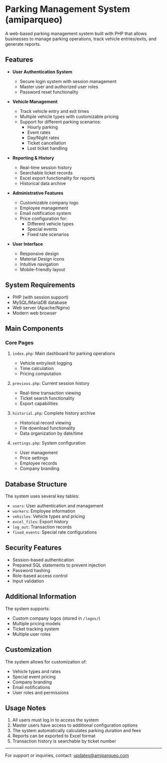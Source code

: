 # Parking Management System (amiparqueo)

A web-based parking management system built with PHP that allows businesses to manage parking operations, track vehicle entries/exits, and generate reports.

## Features

- **User Authentication System**
  - Secure login system with session management
  - Master user and authorized user roles
  - Password reset functionality

- **Vehicle Management**
  - Track vehicle entry and exit times
  - Multiple vehicle types with customizable pricing
  - Support for different parking scenarios:
    - Hourly parking
    - Event rates
    - Day/Night rates
    - Ticket cancellation
    - Lost ticket handling

- **Reporting & History**
  - Real-time session history
  - Searchable ticket records
  - Excel export functionality for reports
  - Historical data archive

- **Administrative Features**
  - Customizable company logo
  - Employee management
  - Email notification system
  - Price configuration for:
    - Different vehicle types
    - Special events
    - Fixed rate scenarios

- **User Interface**
  - Responsive design
  - Material Design icons
  - Intuitive navigation
  - Mobile-friendly layout

## System Requirements

- PHP (with session support)
- MySQL/MariaDB database
- Web server (Apache/Nginx)
- Modern web browser

## Main Components

### Core Pages

1. `index.php`: Main dashboard for parking operations
   - Vehicle entry/exit logging
   - Time calculation
   - Pricing computation

2. `previous.php`: Current session history
   - Real-time transaction viewing
   - Ticket search functionality
   - Export capabilities

3. `historial.php`: Complete history archive
   - Historical record viewing
   - File download functionality
   - Data organization by date/time

4. `settings.php`: System configuration
   - User management
   - Price settings
   - Employee records
   - Company branding

## Database Structure

The system uses several key tables:
- `users`: User authentication and management
- `workers`: Employee information
- `vehicles`: Vehicle types and pricing
- `excel_files`: Export history
- `log_out`: Transaction records
- `fixed_events`: Special rate configurations

## Security Features

- Session-based authentication
- Prepared SQL statements to prevent injection
- Password hashing
- Role-based access control
- Input validation

## Additional Information

The system supports:
- Custom company logos (stored in `/logos/`)
- Multiple pricing models
- Ticket tracking system
- Multiple user roles

## Customization

The system allows for customization of:
- Vehicle types and rates
- Special event pricing
- Company branding
- Email notifications
- User roles and permissions

## Usage Notes

1. All users must log in to access the system
2. Master users have access to additional configuration options
3. The system automatically calculates parking duration and fees
4. Reports can be exported to Excel format
5. Transaction history is searchable by ticket number

---

For support or inquiries, contact: updates@amiparqueo.com